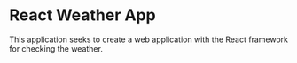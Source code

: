 <h1>React Weather App</h1>
This application seeks to create a web application with the React framework for checking the weather.